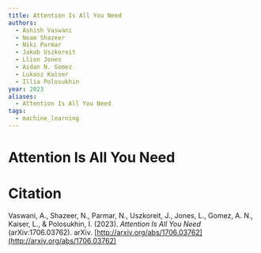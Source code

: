 ```yaml
---
title: Attention Is All You Need
authors:
  - Ashish Vaswani
  - Noam Shazeer
  - Niki Parmar
  - Jakob Uszkoreit
  - Llion Jones
  - Aidan N. Gomez
  - Lukasz Kaiser
  - Illia Polosukhin
year: 2023
aliases:
  - Attention Is All You Need
tags:
  - machine_learning
---
```

# Attention Is All You Need

# Citation
Vaswani, A., Shazeer, N., Parmar, N., Uszkoreit, J., Jones, L., Gomez, A. N., Kaiser, L., & Polosukhin, I. (2023). _Attention Is All You Need_ (arXiv:1706.03762). arXiv. [http://arxiv.org/abs/1706.03762](http://arxiv.org/abs/1706.03762)



